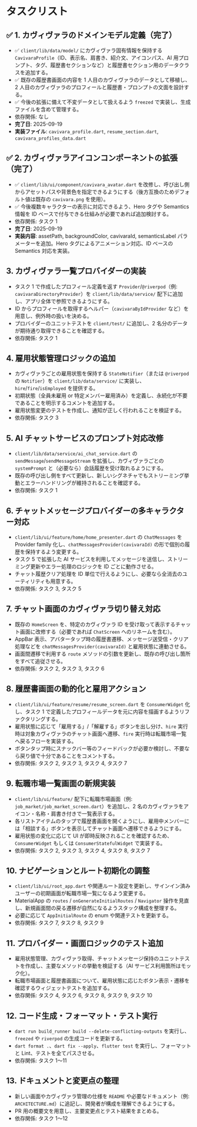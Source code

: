 # タスクリスト

## ✅ 1. カヴィヴァラのドメインモデル定義（完了）

- ✅ `client/lib/data/model/` にカヴィヴァラ固有情報を保持する `CavivaraProfile`（ID、表示名、肩書き、紹介文、アイコンパス、AI 用プロンプト、タグ、履歴書セクションなど）と履歴書セクション用のデータクラスを追加する。
- ✅ 既存の履歴書画面の内容を 1 人目のカヴィヴァラのデータとして移植し、2 人目のカヴィヴァラのプロフィールと履歴書・プロンプトの文面を設計する。
- ✅ 今後の拡張に備えて不変データとして扱えるよう `freezed` で実装し、生成ファイルを含めて管理する。
- 依存関係: なし
- **完了日**: 2025-09-19
- **実装ファイル**: `cavivara_profile.dart`, `resume_section.dart`, `cavivara_profiles_data.dart`

## ✅ 2. カヴィヴァラアイコンコンポーネントの拡張（完了）

- ✅ `client/lib/ui/component/cavivara_avatar.dart` を改修し、呼び出し側からアセットパスや背景色を指定できるようにする（後方互換のためデフォルト値は既存の `cavivara.png` を使用）。
- ✅ 今後複数キャラクターの表示に対応できるよう、Hero タグや Semantics 情報を ID ベースで付与できる仕組みが必要であれば追加検討する。
- 依存関係: タスク 1
- **完了日**: 2025-09-19
- **実装内容**: assetPath, backgroundColor, cavivaraId, semanticsLabel パラメーターを追加。Hero タグによるアニメーション対応、ID ベースの Semantics 対応を実装。

## 3. カヴィヴァラ一覧プロバイダーの実装

- タスク 1 で作成したプロフィール定義を返す `Provider`/`@riverpod`（例: `cavivaraDirectoryProvider`）を `client/lib/data/service/` 配下に追加し、アプリ全体で参照できるようにする。
- ID からプロフィールを取得するヘルパー（`cavivaraByIdProvider` など）を用意し、例外時の扱いを決める。
- プロバイダーのユニットテストを `client/test/` に追加し、2 名分のデータが期待通り取得できることを確認する。
- 依存関係: タスク 1

## 4. 雇用状態管理ロジックの追加

- カヴィヴァラごとの雇用状態を保持する `StateNotifier`（または `@riverpod` の `Notifier`）を `client/lib/data/service/` に実装し、`hire`/`fire`/`isEmployed` を提供する。
- 初期状態（全員未雇用 or 特定メンバー雇用済み）を定義し、永続化が不要であることを明示するコメントを追加する。
- 雇用状態変更のテストを作成し、通知が正しく行われることを検証する。
- 依存関係: タスク 3

## 5. AI チャットサービスのプロンプト対応改修

- `client/lib/data/service/ai_chat_service.dart` の `sendMessage`/`sendMessageStream` を拡張し、カヴィヴァラごとの `systemPrompt` と（必要なら）会話履歴を受け取れるようにする。
- 既存の呼び出し側をすべて更新し、新しいシグネチャでもストリーミング挙動とエラーハンドリングが維持されることを確認する。
- 依存関係: タスク 1

## 6. チャットメッセージプロバイダーの多キャラクター対応

- `client/lib/ui/feature/home/home_presenter.dart` の `ChatMessages` を Provider family 化し、`chatMessagesProvider(cavivaraId)` の形で個別の履歴を保持するよう変更する。
- タスク 5 で拡張した AI サービスを利用してメッセージを送信し、ストリーミング更新やエラー処理のロジックを ID ごとに動作させる。
- チャット履歴クリア処理を ID 単位で行えるようにし、必要なら全消去のユーティリティも用意する。
- 依存関係: タスク 3, タスク 5

## 7. チャット画面のカヴィヴァラ切り替え対応

- 既存の `HomeScreen` を、特定のカヴィヴァラ ID を受け取って表示するチャット画面に改修する（必要であれば `ChatScreen` へのリネームを含む）。
- AppBar 表示、アバタータップ時の履歴書遷移、メッセージ送受信・クリア処理などを `chatMessagesProvider(cavivaraId)` と雇用状態に連動させる。
- 画面間遷移で利用する `route` メソッドの引数を更新し、既存の呼び出し箇所をすべて追従させる。
- 依存関係: タスク 2, タスク 3, タスク 6

## 8. 履歴書画面の動的化と雇用アクション

- `client/lib/ui/feature/resume/resume_screen.dart` を `ConsumerWidget` 化し、タスク 1 で定義したプロフィールデータを元に内容を描画するようリファクタリングする。
- 雇用状態に応じて「雇用する」/「解雇する」ボタンを出し分け、`hire` 実行時は対象カヴィヴァラのチャット画面へ遷移、`fire` 実行時は転職市場一覧へ戻るフローを実装する。
- ボタンタップ時にスナックバー等のフィードバックが必要か検討し、不要なら戻り値で十分であることをコメントする。
- 依存関係: タスク 2, タスク 3, タスク 4, タスク 7

## 9. 転職市場一覧画面の新規実装

- `client/lib/ui/feature/` 配下に転職市場画面（例: `job_market/job_market_screen.dart`）を追加し、2 名のカヴィヴァラをアイコン・名称・肩書き付きで一覧表示する。
- 各リストアイテムのタップで履歴書画面を開くようにし、雇用中メンバーには「相談する」ボタンを表示してチャット画面へ遷移できるようにする。
- 雇用状態の変化に応じて UI が即時反映されることを確認するため、`ConsumerWidget` もしくは `ConsumerStatefulWidget` で実装する。
- 依存関係: タスク 2, タスク 3, タスク 4, タスク 8, タスク 7

## 10. ナビゲーションとルート初期化の調整

- `client/lib/ui/root_app.dart` や関連ルート設定を更新し、サインイン済みユーザーの初期画面が転職市場一覧になるよう変更する。
- MaterialApp の `routes` / `onGenerateInitialRoutes` / `Navigator` 操作を見直し、新規画面間の戻る遷移が自然になるようスタック構成を整理する。
- 必要に応じて `AppInitialRoute` の enum や関連テストを更新する。
- 依存関係: タスク 7, タスク 8, タスク 9

## 11. プロバイダー・画面ロジックのテスト追加

- 雇用状態管理、カヴィヴァラ取得、チャットメッセージ保持のユニットテストを作成し、主要なメソッドの挙動を検証する（AI サービス利用箇所はモック化）。
- 転職市場画面と履歴書画面について、雇用状態に応じたボタン表示・遷移を確認するウィジェットテストを追加する。
- 依存関係: タスク 4, タスク 6, タスク 8, タスク 9, タスク 10

## 12. コード生成・フォーマット・テスト実行

- `dart run build_runner build --delete-conflicting-outputs` を実行し、`freezed` や `riverpod` の生成コードを更新する。
- `dart format .`、`dart fix --apply`、`flutter test` を実行し、フォーマットと Lint、テストを全てパスさせる。
- 依存関係: タスク 1〜11

## 13. ドキュメントと変更点の整理

- 新しい画面やカヴィヴァラ管理の仕様を `README` や必要なドキュメント（例: `ARCHITECTURE.md`）に追記し、開発者が構成を理解できるようにする。
- PR 用の概要文を用意し、主要変更点とテスト結果をまとめる。
- 依存関係: タスク 1〜12

